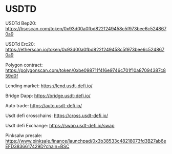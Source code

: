 # USDTD

USDTd Bep20: https://bscscan.com/token/0x93d00a0fbd822f249458c5f973bee6c5248670a9

USDTd Erc20: https://etherscan.io/token/0x93d00a0fbd822f249458c5f973bee6c5248670a9

Polygon contract: https://polygonscan.com/token/0xbe098711f416e9746c701f10a87094387c859d0f

Lending market: https://lend.usdt-defi.io/

Bridge Dapp: https://bridge.usdt-defi.io/

Auto trade: https://auto.usdt-defi.io/

Usdt defi crosschains: https://cross.usdt-defi.io/

Usdt defi Exchange: https://swap.usdt-defi.io/swap

Pinksalw presale: https://www.pinksale.finance/launchpad/0x3b38533c48218073fd3B27ab6eEFD3836617429D?chain=BSC
